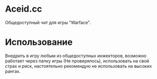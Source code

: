 # Aceid.cc
Общедоступный чит для игры "Warface".

# Использование
Внедрить в игру любым из общедоступных инжекторов, возможно работает через папку игры (Не проверялось), использовать на свой страх и риск, настоятельно рекомендую не использовать на высоких рангах.
